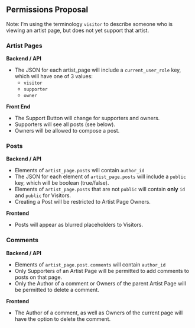 
## Permissions Proposal

Note: I’m using the terminology `visitor` to describe someone who is viewing an artist page, but does not yet support that artist.

### Artist Pages

**Backend / API**
 * The JSON for each artist_page will include a `current_user_role` key, which will have one of 3 values:
   * `visitor`
   * `supporter`
   * `owner`

**Front End**
 * The Support Button will change for supporters and owners.
 * Supporters will see all posts (see below).
 * Owners will be allowed to compose a post.


### Posts

**Backend / API**
  * Elements of `artist_page.posts` will contain `author_id`
  * The JSON for each element of `artist_page.posts` will include a `public` key, which will be boolean (true/false).
  * Elements of `artist_page.posts` that are not `public` will contain **only** `id` and `public` for Visitors.
  * Creating a Post will be restricted to Artist Page Owners.
  
**Frontend**
  * Posts will appear as blurred placeholders to Visitors. 

### Comments

**Backend / API**
  * Elements of `artist_page.post.comments` will contain `author_id`
  * Only Supporters of an Artist Page will be permitted to add comments to posts on that page.
  * Only the Author of a comment or Owners of the parent Artist Page will be permitted to delete a comment.
  
**Frontend**
  * The Author of a comment, as well as Owners of the current page will have the option to delete the comment.
